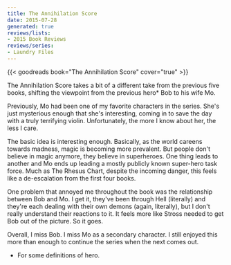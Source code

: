 ```yaml
---
title: The Annihilation Score
date: 2015-07-28
generated: true
reviews/lists:
- 2015 Book Reviews
reviews/series:
- Laundry Files
---
```

{{< goodreads book="The Annihilation Score" cover="true" >}}

The Annihilation Score takes a bit of a different take from the previous five books, shifting the viewpoint from the previous hero* Bob to his wife Mo.  

Previously, Mo had been one of my favorite characters in the series. She's just mysterious enough that she's interesting, coming in to save the day with a truly terrifying violin. Unfortunately, the more I know about her, the less I care.  

<!--more-->

The basic idea is interesting enough. Basically, as the world careens towards madness, magic is becoming more prevalent. But people don't believe in magic anymore, they believe in superheroes. One thing leads to another and Mo ends up leading a mostly publicly known super-hero task force. Much as The Rhesus Chart, despite the incoming danger, this feels like a de-escalation from the first four books.  

One problem that annoyed me throughout the book was the relationship between Bob and Mo. I get it, they've been through Hell (literally) and they're each dealing with their own demons (again, literally), but I don't really understand their reactions to it. It feels more like Stross needed to get Bob out of the picture. So it goes.  

Overall, I miss Bob. I miss Mo as a secondary character. I still enjoyed this more than enough to continue the series when the next comes out.  

* For some definitions of hero.


